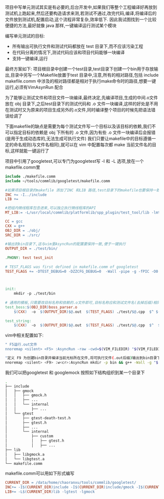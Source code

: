 项目中写单元测试其实是有必要的,后台开发中,如果我们等整个工程编译好再放到测试机上跑起来,然后还要构造请求来测,若测试不通过,改完代码,编译,将编译后的文件放到测试机,配置启动,这个流程非常复杂,效率低下.
因此我试图找到一个比较便捷的方法,最好就像 java 那样,一键编译运行测试某个模块

编写单元测试的目标:
* 所有输出可执行文件和测试代码都放在 test 目录下,而不应该污染工程
* 在代码分离的情况下,测试代码应该和项目代码能够一块编译
* 支持一键编译,运行

最终方案如下:
项目根目录中创建一个test目录,test目录下创建一个bin用于存放输出,目录中另写一个Makefile放置于test 目录中,注意,所有的相对路径,包括 include makefile.comm 中涉及的相对路径都是相对于执行make命令时的路径,想要一键运行,必须有VimAsynRun 配合

为了能够让测试文件和项目文件一块编译,最终决定,先编译项目,生成的中间.o文件放在 obj 目录下,之后test目录下的测试代码和 .o 文件一块编译,这样的好处是不用在测试时又为原来的项目生成另外的.o文件,同时编译整个项目的时候先把语法错误给调了

下面makefile的缺点是需要为每个测试文件写一个目标以及该目标的依赖,我们不可以指定目标的依赖是 obj 下所有的 .o 文件,因为有些 .o 文件一块编译后会报错(是用于生成动态库的,无法生成可执行文件)
我们只要让makefile中的目标遵循一定的命名规则(与文件名相同),就可以在 vim 中配置每次都 make 当前文件名的目标,这样就能一键运行了

项目中引用了googletest,可以专门为googletest写 -I 和 -L 选项,放在一个makefile.comm里
```makefile
include ./makefile.comm
include ~/tools/commlib/googletest/makefile.comm
 
#如果项目根目录的makefile 添加了INC 和LIB 路径,test目录下的makefile也要保持一致
INC += -I../include
LIB += 

#把组内微线程库包含进来,可以独立执行微线程库的API
MT_LIB:= -L/usr/local/commlib/platformlib/spp_plugin/test_tool/lib -lmt

CC = gcc 
CXX = g++ 
OBJ_DIR = ./obj/
SRC_DIR = ./src/
 
#输出到bin目录下,这与vim里AsyncRun的配置要保持一致,便于一键执行
OUTPUT_DIR = ./test/bin/
 
.PHONY: test test_init
 
# TEST_FLAGS was first defined in makefile.comm of googletest
TEST_FLAGS += -DTEST_DEBUG=0 -DZZCFG_DEBUG=0  -Wall -pipe -g -fPIC -O0 -std=c++0x 
 


init:
    mkdir -p ./test/bin
 
# 通用的模板,只需要改目标名称和依赖的.o文件即可,目标名称应和测试文件名(去掉后缀)相同,这是为了便于使用 vim 的 AsyncRun快捷键键执行
test_boss:$(OBJ_DIR)boss_parser.o
    $(CXX)  -o  $(OUTPUT_DIR)$@.out  $(TEST_FLAGS) ./test/$@.cpp  $^ $(LIB)  $(INC) 
 
test_string:
    $(CXX)  -o  $(OUTPUT_DIR)$@.out  $(TEST_FLAGS) ./test/$@.cpp  $^  $(LIB)  $(INC) 
```

vim中相关配置如下:
```bash
" F5运行.out文件
nnoremap <silent> <F5> :AsyncRun -raw -cwd=$(VIM_FILEDIR) "$(VIM_FILEDIR)/bin/$(VIM_FILENOEXT).out" <cr>

"定义 F9 为创建bin目录并编译当前光标所在文件,将可执行文件(.out后缀)输出到bin目录下
nnoremap <silent> <F9> :w<cr>:AsyncRun mkdir -p bin && g++ -Wall -g "$(VIM_FILEPATH)" -Iinclude -o "$(VIM_FILEDIR)/bin/$(VIM_FILENOEXT).out" <cr>
```

我们可以把googletest 和 googlemock 按照如下结构组织到某一个目录下
```bash
.
├── include
│   ├── gmock
│   │   ├── gmock.h
│   │   ├── ...
│   │   └── internal
│   │       ├── ...
│   └── gtest
│       ├── gtest-death-test.h
│       ├── gtest.h
│       ├── ...
│       └── internal
│           ├── custom
│           │   ├── gtest.h
│           │   ├── ...
├── lib
│   ├── libgmock.a
│   └── libgtest.a
└── makefile.comm
```
makefile.comm可以用如下形式编写
```makefile
CURRENT_DIR = /data/home/chaoranxu/tools/commlib/googletest/
INC+= -I$(CURRENT_DIR)include -I$(CURRENT_DIR)include/gmock -I$(CURRENT_DIR)include/gtest
LIB+= -L$(CURRENT_DIR)lib -lgtest -lgmock
```